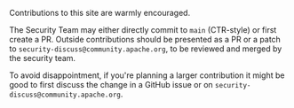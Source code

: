 Contributions to this site are warmly encouraged.

The Security Team may either directly commit to `main` (CTR-style)
or first create a PR. Outside contributions should be presented
as a PR or a patch to `security-discuss@community.apache.org`, to
be reviewed and merged by the security team.

To avoid disappointment, if you're planning a larger contribution
it might be good to first discuss the change in a GitHub issue or
on `security-discuss@community.apache.org`.
